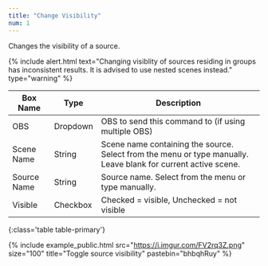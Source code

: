```yaml
---
title: "Change Visibility"
num: 1
---
```


Changes the visibility of a source.

{% include alert.html text="Changing visiblity of sources residing in groups has inconsistent results. It is advised to use nested scenes instead." type="warning" %} 

| Box Name | Type | Description | 
|-------|--------|--------
|OBS|Dropdown|OBS to send this command to (if using multiple OBS)|
|Scene Name|	String	|Scene name containing the source. Select from the menu or type manually. Leave blank for current active scene.
|Source Name|	String|	Source name. Select from the menu or type manually. 
|Visible |	Checkbox	|Checked = visible, Unchecked  = not visible
{:class='table table-primary'}

{% include example_public.html src="https://i.imgur.com/FV2rq3Z.png" size="100" title="Toggle source visibility" pastebin="bhbqhRuy" %}  







